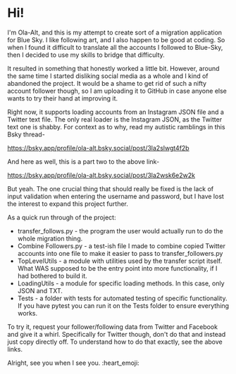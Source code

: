 # Hi!

I'm Ola-Alt, and this is my attempt to create sort of a migration application for Blue Sky. I like following art, and
I also happen to be good at coding. So when I found it difficult to translate all the accounts I followed to Blue-Sky,
then I decided to use my skills to bridge that difficulty.

It resulted in something that honestly worked a little bit. However, around the same time I started disliking social
media as a whole and I kind of abandoned the project. It would be a shame to get rid of such a nifty account follower
though, so I am uploading it to GitHub in case anyone else wants to try their hand at improving it.

Right now, it supports loading accounts from an Instagram JSON file and a Twitter text file. The only real loader is the
Instagram JSON, as the Twitter text one is shabby. For context as to why, read my autistic ramblings in this Bsky
thread-

https://bsky.app/profile/ola-alt.bsky.social/post/3la2slwgt4f2b

And here as well, this is a part two to the above link-

https://bsky.app/profile/ola-alt.bsky.social/post/3la2wsk6e2w2k

But yeah. The one crucial thing that should really be fixed is the lack of input validation when entering the username
and password, but I have lost the interest to expand this project further. 

As a quick run through of the project:

* transfer_follows.py - the program the user would actually run to do the whole migration thing.
* Combine Followers.py - a test-ish file I made to combine copied Twitter accounts into one file to make it easier to
  pass to transfer_followers.py
* TopLevelUtils - a module with utilities used by the transfer script itself. What WAS supposed to be the entry point
  into more functionality, if I had bothered to build it.
* LoadingUtils - a module for specific loading methods. In this case, only JSON and TXT.
* Tests - a folder with tests for automated testing of specific functionality. If you have pytest you can run it on the 
  Tests folder to ensure everything works.

To try it, request your follower/following data from Twitter and Facebook and give it a whirl. Specifically for Twitter
though, don't do that and instead just copy directly off. To understand how to do that exactly, see the above links.

Alright, see you when I see you. :heart_emoji:
